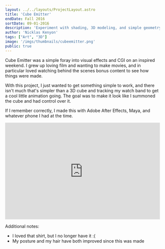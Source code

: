 ```yaml
---
layout: ../../layouts/ProjectLayout.astro
title: 'Cube Emitter'
endDate: Fall 2016
sortDate: 09-01-2016
description: 'Experiment with shading, 3D modeling, and simple geometry'
author: 'Nicklas Kenyon'
tags: ["Art", "3D"]
image: '/imgs/thumbnails/cubeemitter.png'
public: true
---
```


Cube Emitter was a simple foray into visual effects and CGI on an inspired weekend. I grew up loving film and wanting to make movies, and in particular loved watching behind the scenes bonus content to see how things were made.

With this project, I just wanted to get something simple to work, and there isn't much that's simpler than a 3D cube and tracking my watch band to get a cool little animation going. The goal was to make it look like I summoned the cube and had control over it.

If I remember correctly, I made this with Adobe After Effects, Maya, and whatever phone I had at the time.

<iframe width="100%" height="315" src="https://www.youtube.com/embed/L-MdxUrIG2A?si=WdyLLvQDlu4CZjwo" title="YouTube video player" frameborder="0" allow="accelerometer; autoplay; clipboard-write; encrypted-media; gyroscope; picture-in-picture; web-share" allowfullscreen></iframe>

Additional notes: 
- I loved that shirt, but I no longer have it :(
- My posture and my hair have both improved since this was made